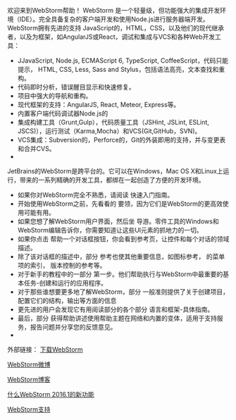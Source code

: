 欢迎来到WebStorm帮助！
WebStorm 是一个轻量级，但功能强大的集成开发环境（IDE）。完全具备复杂的客户端开发和使用Node.js进行服务器端开发。
WebStorm拥有先进的支持 JavaScript的，HTML，CSS，以及他们的现代继承者，以及为框架，如AngularJS或React，调试和集成与VCS和各种Web开发工具：
* JJavaScript, Node.js, ECMAScript 6, TypeScript, CoffeeScript，代码只能提示， HTML, CSS, Less, Sass and Stylus，包括语法高亮，文本查找和重构。
* 代码即时分析，错误醒目显示和快速修复。
* 项目中强大的导航和重构。
* 现代框架的支持：AngularJS, React, Meteor, Express等。
* 内置客户端代码调试器Node.js的
* 集成构建工具（Grunt,Gulp），代码质量工具（JSHint, JSLint, ESLint, JSCS)），运行测试（Karma,Mocha）和VCS(Git,GitHub，SVN)。
* VCS集成：Subversion的，Perforce的，Git的外装即用的支持，并与变更表和合并CVS。
* 

JetBrains的WebStorm是跨平台的。它可以在Windows，Mac OS X和Linux上运行，带来的一系列精确的开发工具，都绑在一起创造了方便的开发环境。

* 如果你对WebStorm完全不熟悉，请阅读 快速入门指南。
* 开始使用WebStorm之前，先看看的 要领，因为它们是WebStorm的更高效使用可能有用。
* 如果您想了解WebStorm用户界面，然后坐 导游。零件工具的Windows和WebStorm编辑告诉你，你需要知道让这些UI元素的抓地力的一切。
* 如果你点击 帮助一个对话框按 ​​钮，你会看到参考页，让控件和每个对话的领域描述。
* 除了该对话框的描述中，部分 参考也使其他重要信息，如图标参考， 的菜单项的索引， 版本控制的参考等。
* 对于新手的教程中的一部分 第一步。他们帮助执行与WebStorm中最重要的基本任务-创建和运行的应用程序。
* 对于那些谁想要更多地了解WebStorm，部分 一般准则提供了关于创建项目，配置它们的结构，输出等方面的信息
* 更先进的用户会发现它有用阅读部分的各个部分 语言和框架-具体指南。
* 最后，部分 获得帮助讲述使用帮助主题在网络和内置的变体，适用于支持服务，报告问题并分享您的反馈意见。
* 


外部链接：
[下载WebStorm](https://www.jetbrains.com/webstorm/download/)

[WebStorm微博](https://twitter.com/webstormide)

[WebStorm博客](http://blog.jetbrains.com/webstorm/)

[什么WebStorm 2016.1的新功能](https://www.jetbrains.com/webstorm/whatsnew/)

[WebStorm支持](http://https://intellij-support.jetbrains.com/home)